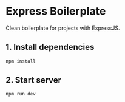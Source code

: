 # Express Boilerplate

Clean boilerplate for projects with ExpressJS.

## 1. Install dependencies

```bash
npm install
```

## 2. Start server

```bash
npm run dev
```
